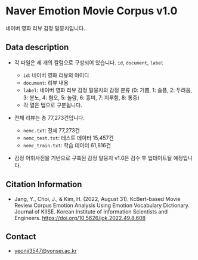 # Naver Emotion Movie Corpus v1.0

네이버 영화 리뷰 감정 말뭉치입니다.

## Data description

- 각 파일은 세 개의 칼럼으로 구성되어 있습니다. `id`, `document`, `label`
    - `id`: 네이버 영화 리뷰의 아이디
    - `document`: 리뷰 내용
    - `label`: 네이버 영화 리뷰 감정 말뭉치의 감정 분류 (0: 기쁨, 1: 슬픔, 2: 두려움, 3: 분노, 4: 혐오, 5: 놀람, 6: 흥미, 7: 지루함, 8: 통증)
    - 각 열은 탭으로 구분됩니다.
    
- 전체 리뷰는 총 77,273건입니다.
    - `nemc.txt`: 전체 77,273건
    - `nemc_test.txt`: 테스트 데이터 15,457건
    - `nemc_train.txt`: 학습 데이터 61,816건
    
- 감정 어휘사전을 기반으로 구축된 감정 말뭉치 v1.0은 검수 후 업데이트될 예정입니다.

## Citation Information
- Jang, Y., Choi, J., & Kim, H. (2022, August 31). KcBert-based Movie Review Corpus Emotion Analysis Using Emotion Vocabulary Dictionary. Journal of KIISE. Korean Institute of Information Scientists and Engineers. https://doi.org/10.5626/jok.2022.49.8.608

## Contact
- yeonji3547@yonsei.ac.kr
